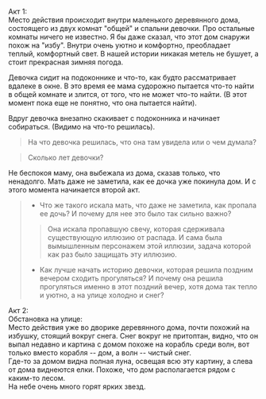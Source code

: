 Акт 1:  
Место действия происходит внутри маленького деревянного дома,
состоящего из двух комнат "общей" и спальни девочки. 
Про остальные комнаты ничего не известно.
Я бы даже сказал, что этот дом снаружи похож на "избу".
Внутри очень уютно и комфортно, преобладает теплый, комфортный свет. 
В нашей истории никакая метель не бушует, а стоит прекрасная зимняя погода.

Девочка сидит на подоконнике и что-то, как будто рассматривает вдалеке в окне.
В это время ее мама судорожно пытается что-то найти в общей комнате и злится,
от того, что не может что-то найти. (В этот момент пока еще не понятно, что она
пытается найти).

Вдруг девочка внезапно скакивает с подоконника и начинает собираться. (Видимо на
что-то решилась).

> На что девочка решилась, что она там увидела или о чем думала?

> Сколько лет девочки?

Не беспокоя маму, она выбежала из дома, сказав только, что ненадолго.
Мать даже не заметила, как ее дочка уже покинула дом.
И с этого момента начинается второй акт.
> - Что же такого искала мать, что даже не заметила, как пропала ее дочь?
    И почему для нее это было так сильно важно?
>> Она искала пропавшую свечу, которая сдерживала существующую иллюзию от распада.
И сама была вымышленным персонажем этой иллюзии, задача которой как раз было защищать эту иллюзию.
> - Как лучше начать историю девочки, которая решила поздним вечером сходить прогуляться?
    И почему она решила прогуляться именно в этот поздний вечер, хотя дома так тепло и уютно,
    а на улице холодно и снег?
>>
Акт 2:  
Обстановка на улице:  
Место действия уже во дворике деревянного дома, почти похожий на избушку, стоящий вокруг снега.
Снег вокруг не притоптан, видно, что он выпал недавно и картина с домом похоже на
корабль среди волн, вот только вместо корабля -- дом, а волн -- чистый снег.  
Где-то за домом видна полная луна, освещая всю эту картину, а слева от дома
виднеются елки. Похоже, что дом располагается рядом с каким-то лесом.  
На небе очень много горят ярких звезд.
